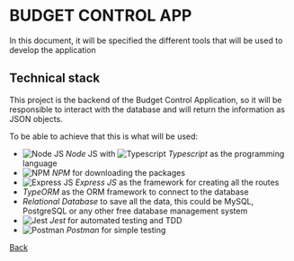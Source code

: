 # **BUDGET CONTROL APP**

In this document, it will be specified the different tools that will be used to develop the application

## Technical stack

This project is the backend of the Budget Control Application, so it will be responsible to interact with the database and will return the information as JSON objects.

To be able to achieve that this is what will be used:

- ![Node JS](https://img.shields.io/badge/Node.js-339933?style=for-the-badge&logo=nodedotjs&logoColor=white) *Node* JS with ![Typescript](https://img.shields.io/badge/TypeScript-007ACC?style=for-the-badge&logo=typescript&logoColor=white) *Typescript* as the programming language
- ![NPM](https://img.shields.io/badge/npm-CB3837?style=for-the-badge&logo=npm&logoColor=white) *NPM* for downloading the packages
- ![Express JS](https://img.shields.io/badge/Express.js-000000?style=for-the-badge&logo=express&logoColor=white) *Express JS* as the framework for creating all the routes
- *TypeORM* as the ORM framework to connect to the database
- *Relational Database* to save all the data, this could be MySQL, PostgreSQL or any other free database management system
- ![Jest](https://img.shields.io/badge/Jest-C21325?style=for-the-badge&logo=jest&logoColor=white) *Jest* for automated testing and TDD
- ![Postman](https://img.shields.io/badge/Postman-FF6C37?style=for-the-badge&logo=Postman&logoColor=white) *Postman* for simple testing

[Back](../README.md)
